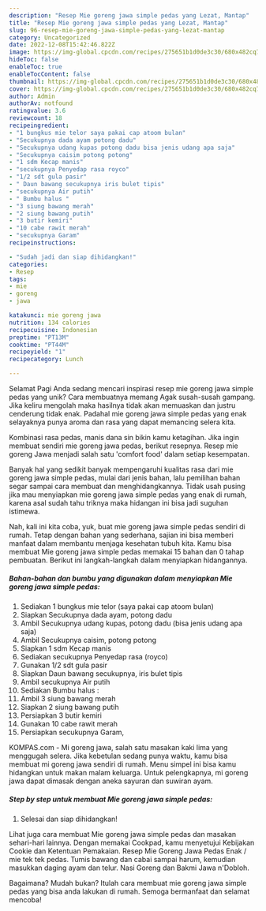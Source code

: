 ```yaml
---
description: "Resep Mie goreng jawa simple pedas yang Lezat, Mantap"
title: "Resep Mie goreng jawa simple pedas yang Lezat, Mantap"
slug: 96-resep-mie-goreng-jawa-simple-pedas-yang-lezat-mantap
category: Uncategorized
date: 2022-12-08T15:42:46.822Z
image: https://img-global.cpcdn.com/recipes/275651b1d0de3c30/680x482cq70/mie-goreng-jawa-simple-pedas-foto-resep-utama.jpg
hideToc: false
enableToc: true
enableTocContent: false
thumbnail: https://img-global.cpcdn.com/recipes/275651b1d0de3c30/680x482cq70/mie-goreng-jawa-simple-pedas-foto-resep-utama.jpg
cover: https://img-global.cpcdn.com/recipes/275651b1d0de3c30/680x482cq70/mie-goreng-jawa-simple-pedas-foto-resep-utama.jpg
author: Admin
authorAv: notfound
ratingvalue: 3.6
reviewcount: 18
recipeingredient:
- "1 bungkus mie telor saya pakai cap atoom bulan"
- "Secukupnya dada ayam potong dadu"
- "Secukupnya udang kupas potong dadu bisa jenis udang apa saja"
- "Secukupnya caisim potong potong"
- "1 sdm Kecap manis"
- "secukupnya Penyedap rasa royco"
- "1/2 sdt gula pasir"
- " Daun bawang secukupnya iris bulet tipis"
- "secukupnya Air putih"
- " Bumbu halus "
- "3 siung bawang merah"
- "2 siung bawang putih"
- "3 butir kemiri"
- "10 cabe rawit merah"
- "secukupnya Garam"
recipeinstructions:

- "Sudah jadi dan siap dihidangkan!"
categories:
- Resep
tags:
- mie
- goreng
- jawa

katakunci: mie goreng jawa 
nutrition: 134 calories
recipecuisine: Indonesian
preptime: "PT13M"
cooktime: "PT44M"
recipeyield: "1"
recipecategory: Lunch

---
```



Selamat Pagi Anda sedang mencari inspirasi resep mie goreng jawa simple pedas yang unik? Cara membuatnya memang Agak susah-susah gampang. Jika keliru mengolah maka hasilnya tidak akan memuaskan dan justru cenderung tidak enak. Padahal mie goreng jawa simple pedas yang enak selayaknya punya aroma dan rasa yang dapat memancing selera kita.


Kombinasi rasa pedas, manis dana sin bikin kamu ketagihan. Jika ingin membuat sendiri mie goreng jawa pedas, berikut resepnya. Resep mie goreng Jawa menjadi salah satu &#39;comfort food&#39; dalam setiap kesempatan.

Banyak hal yang sedikit banyak mempengaruhi kualitas rasa dari mie goreng jawa simple pedas, mulai dari jenis bahan, lalu pemilihan bahan segar sampai cara membuat dan menghidangkannya. Tidak usah pusing jika mau menyiapkan mie goreng jawa simple pedas yang enak di rumah, karena asal sudah tahu triknya maka hidangan ini bisa jadi suguhan istimewa.


Nah, kali ini kita coba, yuk, buat mie goreng jawa simple pedas sendiri di rumah. Tetap dengan bahan yang sederhana, sajian ini bisa memberi manfaat dalam membantu menjaga kesehatan tubuh kita. Kamu bisa membuat Mie goreng jawa simple pedas memakai 15 bahan dan 0 tahap pembuatan. Berikut ini langkah-langkah dalam menyiapkan hidangannya.

<!--inarticleads1-->

##### Bahan-bahan dan bumbu yang digunakan dalam menyiapkan Mie goreng jawa simple pedas:

1. Sediakan 1 bungkus mie telor (saya pakai cap atoom bulan)
1. Siapkan Secukupnya dada ayam, potong dadu
1. Ambil Secukupnya udang kupas, potong dadu (bisa jenis udang apa saja)
1. Ambil Secukupnya caisim, potong potong
1. Siapkan 1 sdm Kecap manis
1. Sediakan secukupnya Penyedap rasa (royco)
1. Gunakan 1/2 sdt gula pasir
1. Siapkan  Daun bawang secukupnya, iris bulet tipis
1. Ambil secukupnya Air putih
1. Sediakan  Bumbu halus :
1. Ambil 3 siung bawang merah
1. Siapkan 2 siung bawang putih
1. Persiapkan 3 butir kemiri
1. Gunakan 10 cabe rawit merah
1. Persiapkan secukupnya Garam,


KOMPAS.com - Mi goreng jawa, salah satu masakan kaki lima yang menggugah selera. Jika kebetulan sedang punya waktu, kamu bisa membuat mi goreng jawa sendiri di rumah. Menu simpel ini bisa kamu hidangkan untuk makan malam keluarga. Untuk pelengkapnya, mi goreng jawa dapat dimasak dengan aneka sayuran dan suwiran ayam. 

<!--inarticleads2-->

##### Step by step untuk membuat Mie goreng jawa simple pedas:


1. Selesai dan siap dihidangkan!

Lihat juga cara membuat Mie goreng jawa simple pedas dan masakan sehari-hari lainnya. Dengan memakai Cookpad, kamu menyetujui Kebijakan Cookie dan Ketentuan Pemakaian. Resep Mie Goreng Jawa Pedas Enak / mie tek tek pedas. Tumis bawang dan cabai sampai harum, kemudian masukkan daging ayam dan telur. Nasi Goreng dan Bakmi Jawa n&#39;Dobloh. 

Bagaimana? Mudah bukan? Itulah cara membuat mie goreng jawa simple pedas yang bisa anda lakukan di rumah. Semoga bermanfaat dan selamat mencoba!
